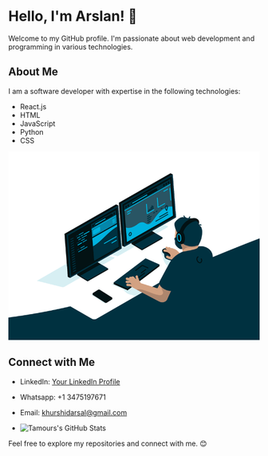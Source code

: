 # Hello, I'm Arslan! 👋

Welcome to my GitHub profile. I'm passionate about web development and programming in various technologies.

## About Me

I am a software developer with expertise in the following technologies:

- React.js
- HTML
- JavaScript
- Python
- CSS

![Code in Action](https://github.com/evilgenius786/evilgenius786/blob/main/code.gif)

## Connect with Me

- LinkedIn: [Your LinkedIn Profile](https://www.linkedin.com/in/your-linkedin-profile)
- Whatsapp: +1 3475197671
- Email: khurshidarsal@gmail.com

- ![Tamours's GitHub Stats](https://github-readme-stats.vercel.app/api?username=azlan200&show_icons=true&theme=radical)

Feel free to explore my repositories and connect with me. 😊
